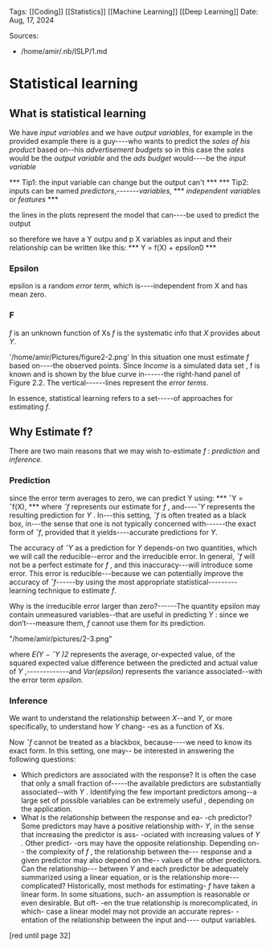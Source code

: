 Tags:  [[Coding]] [[Statistics]] [[Machine Learning]] [[Deep Learning]]
Date: Aug, 17, 2024

Sources:
- /home/amir/.nb/ISLP/1.md

# Statistical learning

## What is statistical learning

We have *input variables* and we have *output variables*,
for example in the provided example there is a guy----who 
wants to predict the *sales of his product* based on--his 
*advertisement budgets* so in this case the *sales* would
be the *output variable* and the *ads budget* would----be 
the *input variable* 

*** Tip1: the input variable can change but the output can't ***
*** Tip2: inputs can be named *predictors*,-------*variables*, 
*** *independent variables* or *features* *** 

the lines in the plots represent the model that can----be
used to predict the output

so therefore we have a Y outpu and p X variables as input
and their relationship can  be written like this:
    *** Y = f(X) + epsilon0 ***
### Epsilon
epsilon is a random *error term*, which is----independent 
from X and has mean zero.

### F 
*f* is an unknown function of Xs 
*f* is the systematic info that *X* provides about *Y*.

'/home/amir/Pictures/figure2-2.png'
In this situation one must estimate *f* based on----the 
observed points. Since *Income* is a simulated data set
, f is known and is shown by the blue curve in------the 
right-hand panel of Figure 2.2. The vertical------lines 
represent the *error terms*.

In essence, statistical learning refers to a set-----of
approaches for estimating *f*.

## Why Estimate **f**?
There are two main reasons that we may wish to-estimate
*f* : *prediction* and *inference*.

### Prediction
since the error term averages to zero, we can predict Y
using:
*** ˆY = ˆf(X), *** 
where *ˆf* represents our estimate for *f* , and----*ˆY*
represents the resulting prediction for *Y* . In---this
setting, *ˆf* is often treated as a black box, in---the
sense that one is not typically concerned with------the
exact form of *ˆf*, provided that it yields----accurate
predictions for *Y*.

The accuracy of *ˆY* as a prediction for *Y* depends-on
two quantities, which we will call the reducible--error
and the irreducible error. In general, *ˆf* will not be
a perfect estimate for *f* , and this inaccuracy---will
introduce some error. This error is reducible---because
we can potentially improve the accuracy of *ˆf*------by
using the most appropriate statistical---------learning
technique to estimate *f*.

Why is the irreducible error larger than zero?------The
quantity epsilon may contain unmeasured variables--that
are useful in predicting *Y* : since we don’t---measure
them, *f* cannot use them for its prediction.

"/home/amir/pictures/2-3.png"

where *E(Y − ˆY )2* represents the average, or-expected
value, of the squared expected value difference between
the predicted and actual value of *Y* ,-------------and 
*Var(epsilon)* represents the variance associated--with
the error term *epsilon*.

### Inference

We want to understand the relationship between *X*--and
*Y*, or more specifically, to understand how *Y* chang-
-es as a function of Xs.

Now *ˆf* cannot be treated as a blackbox, because----we
need to know its exact form. In this setting, one may--
be interested in answering the following questions:
 - Which predictors are associated with the response? It
is often the case that only a small fraction of-----the
available predictors are substantially associated--with
*Y* . Identifying the few important predictors among--a
large set of possible variables can be extremely useful
, depending on the application.
 - What is the relationship between the response and ea-
-ch predictor?
Some predictors may have a positive relationship with-
*Y*, in the sense that increasing the predictor is ass-
-ociated with increasing values of *Y* . Other predict-
-ors may have the opposite relationship. Depending on--
the complexity of *f* , the relationship between the---
response and a given predictor may also depend on the--
values of the other predictors. Can the relationship---
between *Y* and each predictor be adequately summarized
using a linear equation, or is the relationship more---
complicated? Historically, most methods for estimating-
*f* have taken a linear form. In some situations, such-
an assumption is reasonable or even desirable. But oft-
-en the true relationship is morecomplicated, in which-
case a linear model may not provide an accurate repres-
-entation of the relationship between the input and----
output variables.

[red until page 32]
